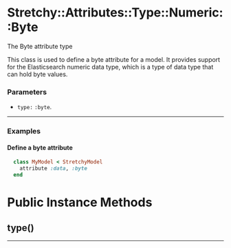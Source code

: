 # Stretchy::Attributes::Type::Numeric::Byte [](#class-Stretchy::Attributes::Type::Numeric::Byte) [](#top)
The Byte attribute type

This class is used to define a byte attribute for a model. It provides support for the Elasticsearch numeric data type, which is a type of data type that can hold byte values.

### Parameters

- `type:` `:byte`.

---

### Examples

#### Define a byte attribute

```ruby
  class MyModel < StretchyModel
    attribute :data, :byte
  end
```
    

# Public Instance Methods

      
## type() [](#method-i-type)
         
  
        
---

